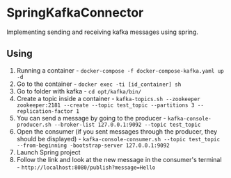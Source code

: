 # SpringKafkaConnector

Implementing sending and receiving kafka messages using spring.

## Using

1) Running a container - `docker-compose -f docker-compose-kafka.yaml up -d`
2) Go to the container - `docker exec -ti [id_container] sh`
3) Go to folder with kafka - `cd opt/kafka/bin/`
4) Create a topic inside a container - `kafka-topics.sh --zookeeper zookeeper:2181 --create --topic test_topic --partitions 3 --replication-factor 1`
5) You can send a message by going to the producer - `kafka-console-producer.sh --broker-list 127.0.0.1:9092 --topic test_topic`
6) Open the consumer (if you sent messages through the producer, they should be displayed) - `kafka-console-consumer.sh --topic test_topic --from-beginning -bootstrap-server 127.0.0.1:9092`
7) Launch Spring project
8) Follow the link and look at the new message in the consumer's terminal - `http://localhost:8080/publish?message=Hello`